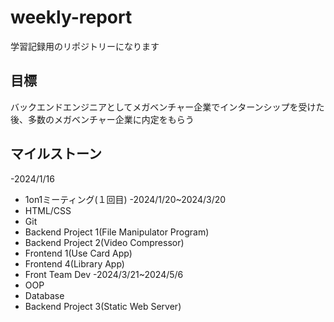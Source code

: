 # weekly-report
学習記録用のリポジトリーになります

## 目標
バックエンドエンジニアとしてメガベンチャー企業でインターンシップを受けた後、多数のメガベンチャー企業に内定をもらう

## マイルストーン
-2024/1/16
   - 1on1ミーティング(１回目)
-2024/1/20~2024/3/20 
   - HTML/CSS
   - Git
   - Backend Project 1(File Manipulator Program)
   - Backend Project 2(Video Compressor)
   - Frontend 1(Use Card App)
   - Frontend 4(Library App)
   - Front Team Dev
-2024/3/21~2024/5/6 
   - OOP
   - Database
   - Backend Project 3(Static Web Server)
